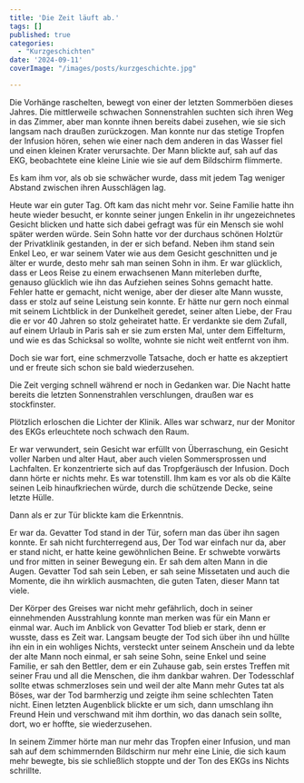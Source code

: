 ```yaml
---
title: 'Die Zeit läuft ab.'
tags: []
published: true
categories: 
  - "Kurzgeschichten"
date: '2024-09-11'
coverImage: "/images/posts/kurzgeschichte.jpg"

---
```


Die Vorhänge raschelten, bewegt von einer der letzten Sommerböen dieses Jahres. Die mittlerweile schwachen Sonnenstrahlen suchten sich ihren Weg in das Zimmer, aber man konnte ihnen bereits dabei zusehen, wie sie sich langsam nach draußen zurückzogen. Man konnte nur das stetige Tropfen der Infusion hören, sehen wie einer nach dem anderen in das Wasser fiel und einen kleinen Krater verursachte. Der Mann blickte auf, sah auf das EKG, beobachtete eine kleine Linie wie sie auf dem Bildschirm flimmerte.

Es kam ihm vor, als ob sie schwächer wurde, dass mit jedem Tag weniger Abstand zwischen ihren Ausschlägen lag.

Heute war ein guter Tag. Oft kam das nicht mehr vor. Seine Familie hatte ihn heute wieder besucht, er konnte seiner jungen Enkelin in ihr ungezeichnetes Gesicht blicken und hatte sich dabei gefragt was für ein Mensch sie wohl später werden würde. Sein Sohn hatte vor der durchaus schönen Holztür der Privatklinik gestanden, in der er sich befand. Neben ihm stand sein Enkel Leo, er war seinem Vater wie aus dem Gesicht geschnitten und je älter er wurde, desto mehr sah man seinen Sohn in ihm. Er war glücklich, dass er Leos Reise zu einem erwachsenen Mann miterleben durfte, genauso glücklich wie ihn das Aufziehen seines Sohns gemacht hatte. Fehler hatte er gemacht, nicht wenige, aber der dieser alte Mann wusste, dass er stolz auf seine Leistung sein konnte. Er hätte nur gern noch einmal mit seinem Lichtblick in der Dunkelheit geredet, seiner alten Liebe, der Frau die er vor 40 Jahren so stolz geheiratet hatte. Er verdankte sie dem Zufall, auf einem Urlaub in Paris sah er sie zum ersten Mal, unter dem Eiffelturm, und wie es das Schicksal so wollte, wohnte sie nicht weit entfernt von ihm.

Doch sie war fort, eine schmerzvolle Tatsache, doch er hatte es akzeptiert und er freute sich schon sie bald wiederzusehen.

Die Zeit verging schnell während er noch in Gedanken war. Die Nacht hatte bereits die letzten Sonnenstrahlen verschlungen, draußen war es stockfinster.

Plötzlich erloschen die Lichter der Klinik. Alles war schwarz, nur der Monitor des EKGs erleuchtete noch schwach den Raum.

Er war verwundert, sein Gesicht war erfüllt von Überraschung, ein Gesicht voller Narben und alter Haut, aber auch vielen Sommersprossen und Lachfalten. Er konzentrierte sich auf das Tropfgeräusch der Infusion. Doch dann hörte er nichts mehr. Es war totenstill. Ihm kam es vor als ob die Kälte seinen Leib hinaufkriechen würde, durch die schützende Decke, seine letzte Hülle.

Dann als er zur Tür blickte kam die Erkenntnis.

Er war da. Gevatter Tod stand in der Tür, sofern man das über ihn sagen konnte. Er sah nicht furchterregend aus, Der Tod war einfach nur da, aber er stand nicht, er hatte keine gewöhnlichen Beine. Er schwebte vorwärts und fror mitten in seiner Bewegung ein. Er sah dem alten Mann in die Augen. Gevatter Tod sah sein Leben, er sah seine Missetaten und auch die Momente, die ihn wirklich ausmachten, die guten Taten, dieser Mann tat viele.

Der Körper des Greises war nicht mehr gefährlich, doch in seiner einnehmenden Ausstrahlung konnte man merken was für ein Mann er einmal war. Auch im Anblick von Gevatter Tod blieb er stark, denn er wusste, dass es Zeit war. Langsam beugte der Tod sich über ihn und hüllte ihn ein in ein wohliges Nichts, versteckt unter seinem Anschein und da lebte der alte Mann noch einmal, er sah seine Sohn, seine Enkel und seine Familie, er sah den Bettler, dem er ein Zuhause gab, sein erstes Treffen mit seiner Frau und all die Menschen, die ihm dankbar wahren. Der Todesschlaf sollte etwas schmerzloses sein und weil der alte Mann mehr Gutes tat als Böses, war der Tod barmherzig und zeigte ihm seine schlechten Taten nicht. Einen letzten Augenblick blickte er um sich, dann umschlang ihn Freund Hein und verschwand mit ihm dorthin, wo das danach sein sollte, dort, wo er hoffte, sie wiederzusehen.

In seinem Zimmer hörte man nur mehr das Tropfen einer Infusion, und man sah auf dem schimmernden Bildschirm nur mehr eine Linie, die sich kaum mehr bewegte, bis sie schließlich stoppte und der Ton des EKGs ins Nichts schrillte.
